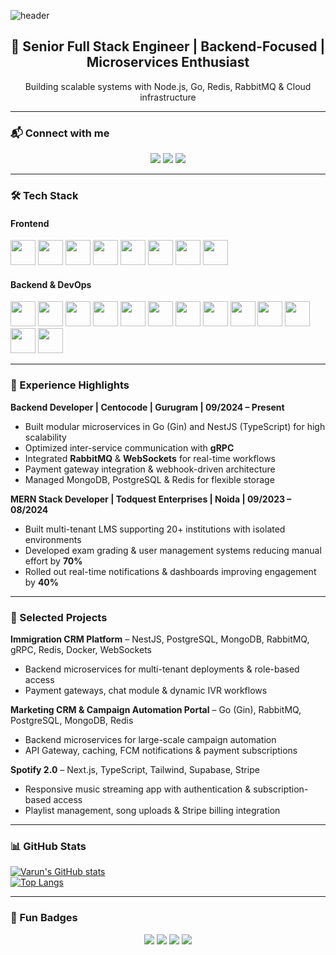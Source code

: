 ![header](https://capsule-render.vercel.app/api?type=waving&fontColor=FFFFFF&color=1099B2&height=150&section=header&text=Hi%2C%20I'm%20Varun%20Sharma!&fontSize=80)

<div align="center">
  <h2>🚀 Senior Full Stack Engineer | Backend-Focused | Microservices Enthusiast</h2>
  <p>Building scalable systems with Node.js, Go, Redis, RabbitMQ & Cloud infrastructure</p>
</div>

---

### 📬 Connect with me
<p align="center">
  <a href="https://www.linkedin.com/in/varun-sharma-463659190"><img src="https://img.shields.io/badge/LinkedIn-0077B5?style=for-the-badge&logo=linkedin&logoColor=white" /></a>
  <a href="mailto:varunsh5687@gmail.com"><img src="https://img.shields.io/badge/Gmail-D14836?style=for-the-badge&logo=gmail&logoColor=white" /></a>
  <a href="https://github.com/varunsh23"><img src="https://img.shields.io/badge/GitHub-181717?style=for-the-badge&logo=github&logoColor=white" /></a>
</p>

---

### 🛠️ Tech Stack

#### **Frontend**
<p>
<img src="https://cdn.jsdelivr.net/gh/devicons/devicon/icons/html5/html5-original.svg" width="40" />
<img src="https://cdn.jsdelivr.net/gh/devicons/devicon/icons/css3/css3-original.svg" width="40" />
<img src="https://cdn.jsdelivr.net/gh/devicons/devicon/icons/javascript/javascript-original.svg" width="40" />
<img src="https://cdn.jsdelivr.net/gh/devicons/devicon/icons/typescript/typescript-original.svg" width="40" />
<img src="https://cdn.jsdelivr.net/gh/devicons/devicon/icons/react/react-original.svg" width="40" />
<img src="https://cdn.jsdelivr.net/gh/devicons/devicon/icons/nextjs/nextjs-original.svg" width="40" />
<img src="https://cdn.jsdelivr.net/gh/devicons/devicon/icons/redux/redux-original.svg" width="40" />
<img src="https://cdn.jsdelivr.net/gh/devicons/devicon/icons/tailwindcss/tailwindcss-original.svg" width="40" />
</p>

#### **Backend & DevOps**
<p>
<img src="https://cdn.jsdelivr.net/gh/devicons/devicon/icons/nodejs/nodejs-original.svg" width="40" />
<img src="https://cdn.jsdelivr.net/gh/devicons/devicon/icons/express/express-original.svg" width="40" />
<img src="https://cdn.jsdelivr.net/gh/devicons/devicon/icons/go/go-original.svg" width="40" />
<img src="https://cdn.jsdelivr.net/gh/devicons/devicon/icons/nestjs/nestjs-original.svg" width="40" />
<img src="https://cdn.jsdelivr.net/gh/devicons/devicon/icons/postgresql/postgresql-original.svg" width="40" />
<img src="https://cdn.jsdelivr.net/gh/devicons/devicon/icons/mongodb/mongodb-original.svg" width="40" />
<img src="https://cdn.jsdelivr.net/gh/devicons/devicon/icons/redis/redis-original.svg" width="40" />
<img src="https://cdn.jsdelivr.net/gh/devicons/devicon/icons/docker/docker-original.svg" width="40" />
<img src="https://cdn.jsdelivr.net/gh/devicons/devicon/icons/linux/linux-original.svg" width="40" />
<img src="https://cdn.jsdelivr.net/gh/devicons/devicon/icons/amazonwebservices/amazonwebservices-original-wordmark.svg" width="40" />
<img src="https://cdn.jsdelivr.net/gh/devicons/devicon/icons/rabbitmq/rabbitmq-original.svg" width="40" />
<img src="https://cdn.jsdelivr.net/gh/devicons/devicon/icons/postman/postman-original.svg" width="40" />
<img src="https://cdn.jsdelivr.net/gh/devicons/devicon/icons/swagger/swagger-original.svg" width="40" />
</p>

---

### 💼 Experience Highlights

**Backend Developer | Centocode | Gurugram | 09/2024 – Present**  
- Built modular microservices in Go (Gin) and NestJS (TypeScript) for high scalability  
- Optimized inter-service communication with **gRPC**  
- Integrated **RabbitMQ** & **WebSockets** for real-time workflows  
- Payment gateway integration & webhook-driven architecture  
- Managed MongoDB, PostgreSQL & Redis for flexible storage

**MERN Stack Developer | Todquest Enterprises | Noida | 09/2023 – 08/2024**  
- Built multi-tenant LMS supporting 20+ institutions with isolated environments  
- Developed exam grading & user management systems reducing manual effort by **70%**  
- Rolled out real-time notifications & dashboards improving engagement by **40%**

---

### 📂 Selected Projects

**Immigration CRM Platform** – NestJS, PostgreSQL, MongoDB, RabbitMQ, gRPC, Redis, Docker, WebSockets  
- Backend microservices for multi-tenant deployments & role-based access  
- Payment gateways, chat module & dynamic IVR workflows

**Marketing CRM & Campaign Automation Portal** – Go (Gin), RabbitMQ, PostgreSQL, MongoDB, Redis  
- Backend microservices for large-scale campaign automation  
- API Gateway, caching, FCM notifications & payment subscriptions

**Spotify 2.0** – Next.js, TypeScript, Tailwind, Supabase, Stripe  
- Responsive music streaming app with authentication & subscription-based access  
- Playlist management, song uploads & Stripe billing integration

---

### 📊 GitHub Stats

[![Varun's GitHub stats](https://github-readme-stats.vercel.app/api?username=varunsh23&show_icons=true&theme=radical)](https://github.com/varunsh23/github-readme-stats)  
[![Top Langs](https://github-readme-stats.vercel.app/api/top-langs/?username=varunsh23&layout=compact)](https://github.com/varunsh23/github-readme-stats)

---

### 🌟 Fun Badges
<p align="center">
  <img src="https://img.shields.io/badge/Senior%20Backend%20Engineer-00C853?style=for-the-badge" />
  <img src="https://img.shields.io/badge/Microservices%20Expert-2979FF?style=for-the-badge" />
  <img src="https://img.shields.io/badge/AI%20%26%20ML-Enthusiast-FB8C00?style=for-the-badge" />
  <img src="https://img.shields.io/badge/Real-Time%20Systems-9C27B0?style=for-the-badge" />
</p>
